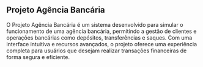## Projeto Agência Bancária
O Projeto Agência Bancária é um sistema desenvolvido para simular o funcionamento de uma agência bancária, permitindo a gestão de clientes e operações bancárias como depósitos, transferências e saques. Com uma interface intuitiva e recursos avançados, o projeto oferece uma experiência completa para usuários que desejam realizar transações financeiras de forma segura e eficiente.
